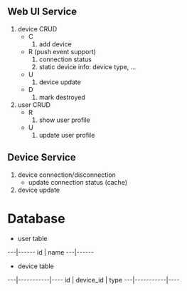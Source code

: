 

## Web UI Service
1. device CRUD
   - C
      1. add device
   - R (push event support)
      1. connection status
      1. static device info: device type, ...
   - U
      1. device update
   - D
      1. mark destroyed
1. user CRUD
   - R
      1. show user profile
   - U
      1. update user profile

## Device Service
1. device connection/disconnection
   - update connection status (cache)
1. device update

# Database

- user table 

---|------
id | name
---|------

- device table

---|-----------|----
id | device_id | type
---|-----------|----
